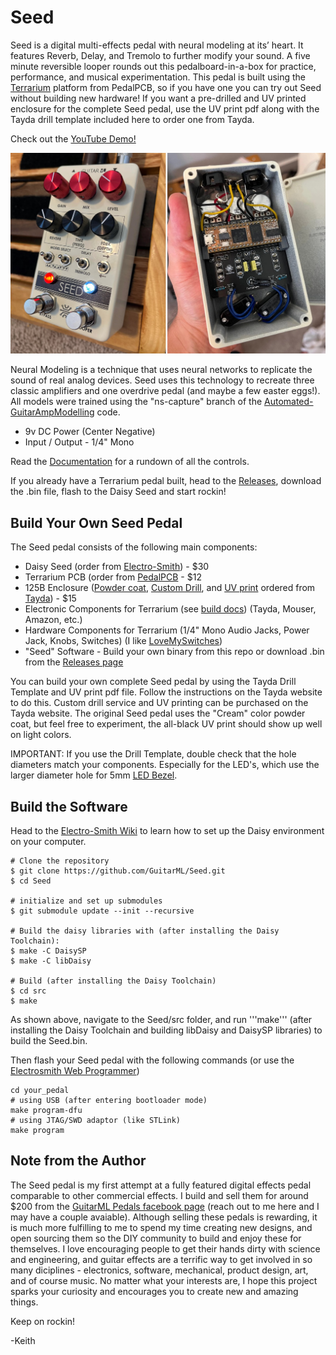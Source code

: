 # Seed

Seed is a digital multi-effects pedal with neural modeling at
its’ heart. It features Reverb, Delay, and Tremolo to further
modify your sound. A five minute reversible looper rounds out
this pedalboard-in-a-box for practice, performance, and
musical experimentation. This pedal is built using the [Terrarium](https://www.pedalpcb.com/product/pcb351/) platform
from PedalPCB, so if you have one you can try out Seed without building
new hardware! If you want a pre-drilled and UV printed enclosure for the complete Seed pedal, use the UV print pdf 
along with the Tayda drill template included here to order one from Tayda.

Check out the [YouTube Demo!](https://www.youtube.com/watch?v=G6pMcl99Tug)

![app](https://github.com/GuitarML/Seed/blob/main/docs/seed_pic.jpg)

Neural Modeling is a technique that uses neural networks to
replicate the sound of real analog devices. Seed uses this
technology to recreate three classic amplifiers and one overdrive pedal (and maybe a few easter eggs!).
All models were trained using the "ns-capture" branch of the [Automated-GuitarAmpModelling]([https://github.com/GuitarML/NeuralSeed](https://github.com/GuitarML/Automated-GuitarAmpModelling/tree/ns-capture)) code.

- 9v DC Power (Center Negative)
- Input / Output - 1/4" Mono

Read the [Documentation](https://github.com/GuitarML/Seed/blob/main/docs/seed_doc_scaled%2090.pdf) for a rundown of all the controls.

If you already have a Terrarium pedal built, head to the [Releases](), download the .bin file, flash to the Daisy Seed and start rockin!


## Build Your Own Seed Pedal

The Seed pedal consists of the following main components:

 - Daisy Seed (order from [Electro-Smith](https://www.electro-smith.com/)) - $30
 - Terrarium PCB (order from [PedalPCB](https://www.pedalpcb.com/product/pcb351/) - $12
 - 125B Enclosure ([Powder coat](https://www.taydaelectronics.com/cream-125b-style-aluminum-diecast-enclosure.html), [Custom Drill](https://www.taydaelectronics.com/125b-custom-drill-enclosure-service.html), and [UV print](https://www.taydaelectronics.com/125b-uv-printing-service.html) ordered from [Tayda](https://www.taydaelectronics.com/)) - $15
 - Electronic Components for Terrarium (see [build docs](https://docs.pedalpcb.com/project/Terrarium.pdf)) (Tayda, Mouser, Amazon, etc.)
 - Hardware Components for Terrarium (1/4" Mono Audio Jacks, Power Jack, Knobs, Switches) (I like [LoveMySwitches](https://lovemyswitches.com/))
 - "Seed" Software - Build your own binary from this repo or download .bin from the [Releases page]()

You can build your own complete Seed pedal by using the Tayda Drill Template
and UV print pdf file. Follow the instructions on the Tayda website to do this. 
Custom drill service and UV printing can be purchased on the Tayda website.
The original Seed pedal uses the "Cream" color powder coat, but feel free to experiment,
the all-black UV print should show up well on light colors.

IMPORTANT: If you use the Drill Template, double check that the hole diameters match your components. Especially for the LED's, which use the larger diameter hole for 5mm [LED Bezel](https://lovemyswitches.com/5mm-chrome-metal-led-bezel-bag-of-5/).

## Build the Software
Head to the [Electro-Smith Wiki](https://github.com/electro-smith/DaisyWiki) to learn how to set up the Daisy environment on your computer.

```
# Clone the repository
$ git clone https://github.com/GuitarML/Seed.git
$ cd Seed

# initialize and set up submodules
$ git submodule update --init --recursive

# Build the daisy libraries with (after installing the Daisy Toolchain):
$ make -C DaisySP
$ make -C libDaisy

# Build (after installing the Daisy Toolchain)
$ cd src
$ make
```
As shown above, navigate to the Seed/src folder, and run '''make''' (after installing the Daisy Toolchain and building libDaisy and DaisySP libraries) to build the Seed.bin.

Then flash your Seed pedal with the following commands (or use the [Electrosmith Web Programmer](https://electro-smith.github.io/Programmer/))
```
cd your_pedal
# using USB (after entering bootloader mode)
make program-dfu
# using JTAG/SWD adaptor (like STLink)
make program
```

## Note from the Author

The Seed pedal is my first attempt at a fully featured digital effects pedal comparable to other commercial effects. 
I build and sell them for around $200 from the [GuitarML Pedals facebook page](https://www.facebook.com/profile.php?id=100089301889206) (reach out to me here and I may have a couple avaiable).
Although selling these pedals is rewarding, it is much more fulfilling to me to spend my time creating new designs, 
and open sourcing them so the DIY community to build and enjoy these for themselves. I love encouraging people to get their hands
dirty with science and engineering, and guitar effects are a terrific way to get involved in so many diciplines - electronics,
software, mechanical, product design, art, and of course music. No matter what your interests are, I hope this project sparks your 
curiosity and encourages you to create new and amazing things.

Keep on rockin!

-Keith 
